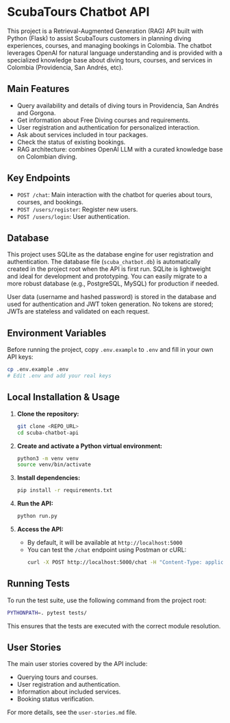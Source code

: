 # ScubaTours Chatbot API

This project is a Retrieval-Augmented Generation (RAG) API built with Python (Flask) to assist ScubaTours customers in planning diving experiences, courses, and managing bookings in Colombia. The chatbot leverages OpenAI for natural language understanding and is provided with a specialized knowledge base about diving tours, courses, and services in Colombia (Providencia, San Andrés, etc).

## Main Features
- Query availability and details of diving tours in Providencia, San Andrés and Gorgona.
- Get information about Free Diving courses and requirements.
- User registration and authentication for personalized interaction.
- Ask about services included in tour packages.
- Check the status of existing bookings.
- RAG architecture: combines OpenAI LLM with a curated knowledge base on Colombian diving.

## Key Endpoints
- `POST /chat`: Main interaction with the chatbot for queries about tours, courses, and bookings.
- `POST /users/register`: Register new users.
- `POST /users/login`: User authentication.

## Database

This project uses SQLite as the database engine for user registration and authentication. The database file (`scuba_chatbot.db`) is automatically created in the project root when the API is first run. SQLite is lightweight and ideal for development and prototyping. You can easily migrate to a more robust database (e.g., PostgreSQL, MySQL) for production if needed.

User data (username and hashed password) is stored in the database and used for authentication and JWT token generation. No tokens are stored; JWTs are stateless and validated on each request.

## Environment Variables

Before running the project, copy `.env.example` to `.env` and fill in your own API keys:
```bash
cp .env.example .env
# Edit .env and add your real keys
```

## Local Installation & Usage

1. **Clone the repository:**
   ```bash
   git clone <REPO_URL>
   cd scuba-chatbot-api
   ```

2. **Create and activate a Python virtual environment:**
   ```bash
   python3 -m venv venv
   source venv/bin/activate
   ```

3. **Install dependencies:**
   ```bash
   pip install -r requirements.txt
   ```

4. **Run the API:**
   ```bash
   python run.py
   ```

5. **Access the API:**
   - By default, it will be available at `http://localhost:5000`
   - You can test the `/chat` endpoint using Postman or cURL:
     ```bash
     curl -X POST http://localhost:5000/chat -H "Content-Type: application/json" -d '{"message": "What diving tours are available in Providencia?"}'
     ```

## Running Tests

To run the test suite, use the following command from the project root:

```bash
PYTHONPATH=. pytest tests/
```

This ensures that the tests are executed with the correct module resolution.

## User Stories
The main user stories covered by the API include:
- Querying tours and courses.
- User registration and authentication.
- Information about included services.
- Booking status verification.

For more details, see the `user-stories.md` file.
